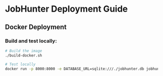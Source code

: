 # JobHunter Deployment Guide

## Docker Deployment

### Build and test locally:
```bash
# Build the image
./build-docker.sh

# Test locally
docker run -p 8000:8000 -e DATABASE_URL=sqlite:///./jobhunter.db jobhunter
